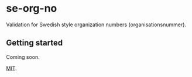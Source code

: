# se-org-no

Validation for Swedish style organization numbers (organisationsnummer).

## Getting started

Coming soon.

[MIT](LICENSE).
